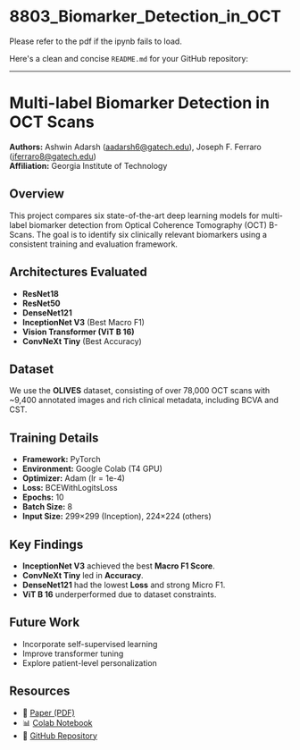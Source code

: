 # 8803_Biomarker_Detection_in_OCT

Please refer to the pdf if the ipynb fails to load.

Here's a clean and concise `README.md` for your GitHub repository:

---

# Multi-label Biomarker Detection in OCT Scans

**Authors:** Ashwin Adarsh (aadarsh6@gatech.edu), Joseph F. Ferraro (jferraro8@gatech.edu)  
**Affiliation:** Georgia Institute of Technology

## Overview

This project compares six state-of-the-art deep learning models for multi-label biomarker detection from Optical Coherence Tomography (OCT) B-Scans. The goal is to identify six clinically relevant biomarkers using a consistent training and evaluation framework.

## Architectures Evaluated

- **ResNet18**
- **ResNet50**
- **DenseNet121**
- **InceptionNet V3** (Best Macro F1)
- **Vision Transformer (ViT B 16)**
- **ConvNeXt Tiny** (Best Accuracy)

## Dataset

We use the **OLIVES** dataset, consisting of over 78,000 OCT scans with ~9,400 annotated images and rich clinical metadata, including BCVA and CST.

## Training Details

- **Framework:** PyTorch  
- **Environment:** Google Colab (T4 GPU)  
- **Optimizer:** Adam (lr = 1e-4)  
- **Loss:** BCEWithLogitsLoss  
- **Epochs:** 10  
- **Batch Size:** 8  
- **Input Size:** 299×299 (Inception), 224×224 (others)

## Key Findings

- **InceptionNet V3** achieved the best **Macro F1 Score**.
- **ConvNeXt Tiny** led in **Accuracy**.
- **DenseNet121** had the lowest **Loss** and strong Micro F1.
- **ViT B 16** underperformed due to dataset constraints.

## Future Work

- Incorporate self-supervised learning
- Improve transformer tuning
- Explore patient-level personalization

## Resources

- 📄 [Paper (PDF)](https://github.com/ashwinadarsh/8803_Biomarker_Detection_in_OCT/blob/main/oct_biomarker_detection.pdf)  
- 📊 [Colab Notebook](https://colab.research.google.com/drive/1Yp2B4DJNirkTQC-1uybRm1PvwKMhtCbs?usp=sharing)  
- 📁 [GitHub Repository](https://github.com/ashwinadarsh/8803-Biomarker-Detection-in-OCT)

